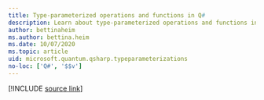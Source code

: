 ```yaml
---
title: Type-parameterized operations and functions in Q#
description: Learn about type-parameterized operations and functions in the Q# programming language.
author: bettinaheim
ms.author: bettina.heim
ms.date: 10/07/2020
ms.topic: article
uid: microsoft.quantum.qsharp.typeparameterizations
no-loc: ['Q#', '$$v']
---
```


<!---
# Type parameterization in Q#
-->

[!INCLUDE [source link](~/includes/qsharp-language/Specifications/Language/4_TypeSystem/TypeParameterizations.md)]

